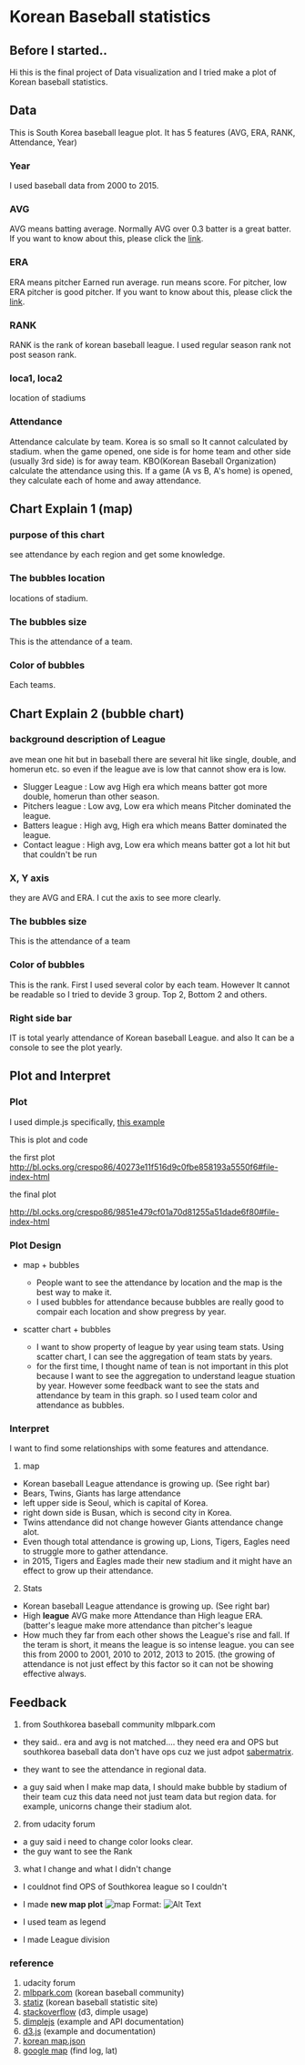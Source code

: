 # Korean Baseball statistics

## Before I started..
Hi this is the final project of Data visualization and I tried make a plot of Korean baseball statistics.

## Data
This is South Korea baseball league plot. It has 5 features (AVG, ERA, RANK, Attendance, Year)

### Year
I used baseball data from 2000 to 2015.

### AVG
AVG means batting average. Normally AVG over 0.3 batter is a great batter. If you want to know about this, please click the [link](https://en.wikipedia.org/wiki/Batting_average).

### ERA
ERA means pitcher Earned run average. run means score. For pitcher, low ERA pitcher is good pitcher.
If you want to know about this, please click the [link](https://en.wikipedia.org/wiki/Earned_run_average).

### RANK
RANK is the rank of korean baseball league. I used regular season rank not post season rank.

### loca1, loca2
location of stadiums

### Attendance
Attendance calculate by team. Korea is so small so It cannot calculated by stadium. when the game opened, one side is for home team and other side (usually 3rd side) is for away team. KBO(Korean Baseball Organization) calculate the attendance using this. If a game (A vs B, A's home) is opened, they calculate each of home and away attendance.

## Chart Explain 1 (map)

### purpose of this chart
see attendance by each region and get some knowledge.

### The bubbles location
locations of stadium.

### The bubbles size
This is the attendance of a team.

### Color of bubbles
Each teams.

## Chart Explain 2 (bubble chart)

### background description of League
ave mean one hit but in baseball there are several hit like single, double, and homerun etc.
so even if the league ave is low that cannot show era is low.
- Slugger League : Low avg High era which means batter got more double, homerun than other season.
- Pitchers league : Low avg, Low era which means Pitcher dominated the league.
- Batters league : High avg, High era which means Batter dominated the league.
- Contact league : High avg, Low era which means batter got a lot hit but that couldn't be run


### X, Y axis
they are AVG and ERA. I cut the axis to see more clearly.

### The bubbles size
This is the attendance of a team

### Color of bubbles
This is the rank. First I used several color by each team. However It cannot be readable so I tried to devide 3 group.
Top 2, Bottom 2 and others.

### Right side bar
IT is total yearly attendance of Korean baseball League. and also It can be a console to see the plot yearly.

## Plot and Interpret

### Plot

I used dimple.js specifically, [this example](http://dimplejs.org/advanced_examples_viewer.html?id=advanced_storyboard_control)

This is plot and code

the first plot
http://bl.ocks.org/crespo86/40273e11f516d9c0fbe858193a5550f6#file-index-html

the final plot

http://bl.ocks.org/crespo86/9851e479cf01a70d81255a51dade6f80#file-index-html

### Plot Design

- map + bubbles
  - People want to see the attendance by location and the map is the best way to make it.
  - I used bubbles for attendance because bubbles are really good to compair each location and show pregress by year.

- scatter chart + bubbles
  - I want to show property of league by year using team stats. Using scatter chart, I can see the aggregation of team stats by years. 
  - for the first time, I thought name of tean is not important in this plot because I want to see the aggregation to understand league stuation by year. However some feedback want to see the stats and attendance by team in this graph. so I used team color and attendance as bubbles.

### Interpret

I want to find some relationships with some features and attendance.

1. map
  - Korean baseball League attendance is growing up. (See right bar)
  - Bears, Twins, Giants has large attendance
  - left upper side is Seoul, which is capital of Korea.
  - right down side is Busan, which is second city in Korea.
  - Twins attendance did not change however Giants attendance change alot.
  - Even though total attendance is growing up, Lions, Tigers, Eagles need to struggle more to gather attendance.
  - in 2015, Tigers and Eagles made their new stadium and it might have an effect to grow up their attendance.

2. Stats
  - Korean baseball League attendance is growing up. (See right bar)
  - High **league** AVG make more Attendance than High league ERA. (batter's league make more attendance than pitcher's league
  - How much they far from each other shows the League's rise and fall. If the teram is short, it means the league is so intense league. you can see this from 2000 to 2001, 2010 to 2012, 2013 to 2015. (the growing of attendance is not just effect by this factor so it can not be showing effective always.
   
## Feedback

1. from Southkorea baseball community mlbpark.com

  - they said.. era and avg is not matched.... they need era and OPS but southkorea baseball data don't have ops cuz we just adpot [sabermatrix](https://en.wikipedia.org/wiki/Sabermetrics).

  - they want to see the attendance in regional data.

  - a guy said when I make map data, I should make bubble by stadium of their team cuz this data need not just team data but region data. for example, unicorns change their stadium alot.

2. from udacity forum

  - a guy said i need to change color looks clear.
  - the guy want to see the Rank

3. what I change and what I didn't change

  - I couldnot find OPS of Southkorea league so I couldn't
  - I made **new map plot**
![map](map2.png)
Format: ![Alt Text](url)

  - I used team as legend
  - I made League division

### reference

1. udacity forum
2. [mlbpark.com](mlbpark.com) (korean baseball community)
3. [statiz](www.statiz.co.kr/) (korean baseball statistic site)
4. [stackoverflow](http://stackoverflow.com/) (d3, dimple usage)
5. [dimplejs](http://dimplejs.org/) (example and API documentation)
6. [d3.js](https://d3js.org/) (example and documentation)
7. [korean map.json](https://github.com/southkorea/southkorea-maps)
8. [google map](https://www.google.co.kr/maps?source=tldsi&hl=ko) (find log, lat)
